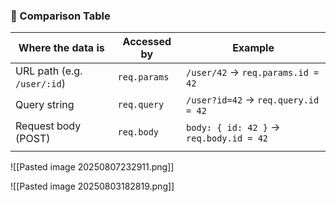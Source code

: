 ### 🔄 Comparison Table

| Where the data is           | Accessed by  | Example                                 |
| --------------------------- | ------------ | --------------------------------------- |
| URL path (e.g. `/user/:id`) | `req.params` | `/user/42` → `req.params.id = 42`       |
| Query string                | `req.query`  | `/user?id=42` → `req.query.id = 42`     |
| Request body (POST)         | `req.body`   | `body: { id: 42 }` → `req.body.id = 42` |
|                             |              |                                         |
![[Pasted image 20250807232911.png]]

![[Pasted image 20250803182819.png]]